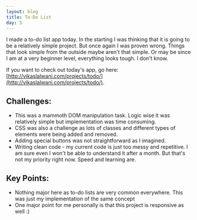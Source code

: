 ```yaml
---
layout: blog
title: To-Do List
day: 5
---
```


I made a to-do list app today. In the starting I was thinking that it is going to be a relatively simple project. But once again I was proven wrong. Things that look simple from the outside maybe aren't that simple. Or may be since I am at a very beginner level, everything looks tough. I don't know.

If you want to check out today's app, go here: [http://vikaslalwani.com/projects/todo/](http://vikaslalwani.com/projects/todo/).

Challenges:
---
- This was a mammoth DOM manipulation task. Logic wise it was relatively simple but implementation was time consuming.
- CSS was also a challenge as lots of classes and different types of elements were being added and removed.
- Adding special buttons was not straightforward as I imagined.
- Writing clean code - my current code is just too messy and repetitive. I am sure even I won't be able to understand it after a month. But that's not my priority right now. Speed and learning are.

Key Points:
---
- Nothing major here as to-do lists are very common everywhere. This was just my implementation of the same concept
- One major point for me personally is that this project is responsive as well :)
